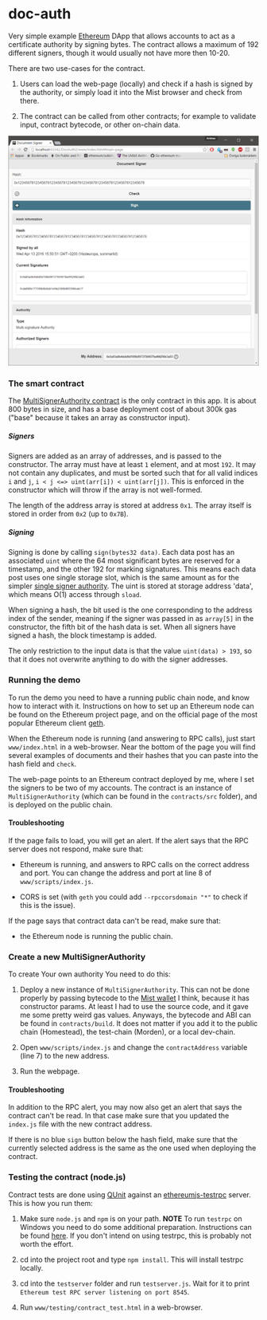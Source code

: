 # doc-auth

Very simple example [Ethereum](https://www.ethereum.org/) DApp that allows accounts to act as a certificate authority by signing bytes. The contract allows a maximum of 192 different signers, though it would usually not have more then 10-20.

There are two use-cases for the contract.

1. Users can load the web-page (locally) and check if a hash is signed by the authority, or simply load it into the Mist browser and check from there.

2. The contract can be called from other contracts; for example to validate input, contract bytecode, or other on-chain data.

![docauth02.png](./images/docauth02.png)

### The smart contract

The [MultiSignerAuthority contract](https://github.com/androlo/doc-auth-multi/blob/master/contracts/src/MultiSignerAuthority.sol) is the only contract in this app. It is about 800 bytes in size, and has a base deployment cost of about 300k gas ("base" because it takes an array as constructor input).

##### Signers

Signers are added as an array of addresses, and is passed to the constructor. The array must have at least `1` element, and at most `192`. It may not contain any duplicates, and must be sorted such that for all valid indices `i` and `j`, `i < j <=> uint(arr[i]) < uint(arr[j])`. This is enforced in the constructor which will throw if the array is not well-formed.

The length of the address array is stored at address `0x1`. The array itself is stored in order from `0x2` (up to `0x7B`).

##### Signing

Signing is done by calling `sign(bytes32 data)`. Each data post has an associated `uint` where the 64 most significant bytes are reserved for a timestamp, and the other 192 for marking signatures. This means each data post uses one single storage slot, which is the same amount as for the simpler [single signer authority](https://github.com/androlo/doc-auth). The uint is stored at storage address 'data', which means O(1) access through `sload`.

When signing a hash, the bit used is the one corresponding to the address index of the sender, meaning if the signer was passed in as `array[5]` in the constructor, the fifth bit of the hash data is set. When all signers have signed a hash, the block timestamp is added.

The only restriction to the input data is that the value `uint(data) > 193`, so that it does not overwrite anything to do with the signer addresses.

### Running the demo

To run the demo you need to have a running public chain node, and know how to interact with it. Instructions on how to set up an Ethereum node can be found on the Ethereum project page, and on the official page of the most popular Ethereum client [geth](http://ethereum.github.io/go-ethereum/).

When the Ethereum node is running (and answering to RPC calls), just start `www/index.html` in a web-browser. Near the bottom of the page you will find several examples of documents and their hashes that you can paste into the hash field and `check`.

The web-page points to an Ethereum contract deployed by me, where I set the signers to be two of my accounts. The contract is an instance of `MultiSignerAuthority` (which can be found in the `contracts/src` folder), and is deployed on the public chain.

#### Troubleshooting

If the page fails to load, you will get an alert. If the alert says that the RPC server does not respond, make sure that:

- Ethereum is running, and answers to RPC calls on the correct address and port. You can change the address and port at line 8 of `www/scripts/index.js`.

- CORS is set (with `geth` you could add `--rpccorsdomain "*"` to check if this is the issue).

If the page says that contract data can't be read, make sure that:

- the Ethereum node is running the public chain.

### Create a new MultiSignerAuthority

To create Your own authority You need to do this:

1. Deploy a new instance of `MultiSignerAuthority`. This can not be done properly by passing bytecode to the [Mist wallet](https://github.com/ethereum/mist) I think, because it has constructor params. At least I had to use the source code, and it gave me some pretty weird gas values. Anyways, the bytecode and ABI can be found in `contracts/build`. It does not matter if you add it to the public chain (Homestead), the test-chain (Morden), or a local dev-chain.

2. Open `www/scripts/index.js` and change the `contractAddress` variable (line 7) to the new address.

3. Run the webpage.

#### Troubleshooting

In addition to the RPC alert, you may now also get an alert that says the contract can't be read. In that case make sure that you updated the `index.js` file with the new contract address.

If there is no blue `sign` button below the hash field, make sure that the currently selected address is the same as the one used when deploying the contract.

### Testing the contract (node.js)

Contract tests are done using [QUnit](http://qunitjs.com/) against an [ethereumjs-testrpc]((https://github.com/ethereumjs/testrpc)) server. This is how you run them:

1. Make sure `node.js` and `npm` is on your path. **NOTE** To run `testrpc` on Windows you need to do some additional preparation. Instructions can be found [here](https://github.com/ethereumjs/testrpc/wiki/Installing-TestRPC-on-Windows). If you don't intend on using testrpc, this is probably not worth the effort.

2. cd into the project root and type `npm install`. This will install testrpc locally.

3. cd into the `testserver` folder and run `testserver.js`. Wait for it to print `Ethereum test RPC server listening on port 8545`.

4. Run `www/testing/contract_test.html` in a web-browser.